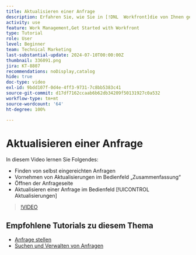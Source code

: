 ```yaml
---
title: Aktualisieren einer Anfrage
description: Erfahren Sie, wie Sie in [!DNL  Workfront]die von Ihnen gesendeten Anfragen finden und zu diesen Anfragen eine Aktualisierung vornehmen können.
activity: use
feature: Work Management,Get Started with Workfront
type: Tutorial
role: User
level: Beginner
team: Technical Marketing
last-substantial-update: 2024-07-10T00:00:00Z
thumbnail: 336091.png
jira: KT-8807
recommendations: noDisplay,catalog
hide: true
doc-type: video
exl-id: 9bdd107f-0d4e-4ff3-9731-7c8bb5383c41
source-git-commit: d17df7162ccaab6b62db34209f50131927c0a532
workflow-type: tm+mt
source-wordcount: '64'
ht-degree: 100%

---
```


# Aktualisieren einer Anfrage

In diesem Video lernen Sie Folgendes:

* Finden von selbst eingereichten Anfragen
* Vornehmen von Aktualisierungen im Bedienfeld „Zusammenfassung“
* Öffnen der Anfrageseite
* Aktualisieren einer Anfrage im Bedienfeld [!UICONTROL Aktualisierungen]

>[!VIDEO](https://video.tv.adobe.com/v/336091/?quality=12&learn=on&enablevpops)

## Empfohlene Tutorials zu diesem Thema

* [Anfrage stellen](/help/manage-work/issues-requests/make-a-request.md)
* [Suchen und Verwalten von Anfragen](/help/manage-work/issues-requests/find-requests.md)
